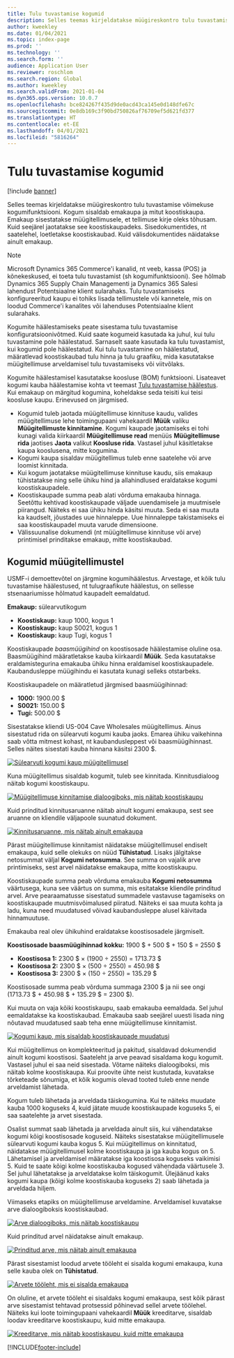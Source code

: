 ```yaml
---
title: Tulu tuvastamise kogumid
description: Selles teemas kirjeldatakse müügireskontro tulu tuvastamise võimekuse kogumifunktsiooni. Kogum sisaldab emakaupa ja mitut koostiskaupa.
author: kweekley
ms.date: 01/04/2021
ms.topic: index-page
ms.prod: ''
ms.technology: ''
ms.search.form: ''
audience: Application User
ms.reviewer: roschlom
ms.search.region: Global
ms.author: kweekley
ms.search.validFrom: 2021-01-04
ms.dyn365.ops.version: 10.0.7
ms.openlocfilehash: bce824267f435d9de0acd43ca145e0d148dfe67c
ms.sourcegitcommit: 0e8db169c3f90bd750826af76709ef5d621fd377
ms.translationtype: HT
ms.contentlocale: et-EE
ms.lasthandoff: 04/01/2021
ms.locfileid: "5816264"
---
```

# <a name="revenue-recognition-bundles"></a>Tulu tuvastamise kogumid

[!include [banner](../includes/banner.md)]

Selles teemas kirjeldatakse müügireskontro tulu tuvastamise võimekuse kogumifunktsiooni. Kogum sisaldab emakaupa ja mitut koostiskaupa. Emakaup sisestatakse müügitellimusele, et tellimuse kirje oleks tõhusam. Kuid seejärel jaotatakse see koostiskaupadeks. Sisedokumentides, nt saatelehel, loetletakse koostiskaubad. Kuid välisdokumentides näidatakse ainult emakaup.

> [!NOTE]
> Microsoft Dynamics 365 Commerce'i kanalid, nt veeb, kassa (POS) ja kõnekeskused, ei toeta tulu tuvastamist (sh kogumifunktsiooni). See hõlmab Dynamics 365 Supply Chain Managementi ja Dynamics 365 Salesi lahendust Potentsiaalne klient sularahaks. Tulu tuvastamiseks konfigureeritud kaupu ei tohiks lisada tellimustele või kannetele, mis on loodud Commerce'i kanalites või lahenduses Potentsiaalne klient sularahaks.

Kogumite häälestamiseks peate sisestama tulu tuvastamise konfiguratsioonivõtmed. Kuid saate kogumeid kasutada ka juhul, kui tulu tuvastamine pole häälestatud. Sarnaselt saate kasutada ka tulu tuvastamist, kui kogumid pole häälestatud. Kui tulu tuvastamine on häälestatud, määratlevad koostiskaubad tulu hinna ja tulu graafiku, mida kasutatakse müügitellimuse arveldamisel tulu tuvastamiseks või viitvõlaks.

Kogumite häälestamisel kasutatakse koosluse (BOM) funktsiooni. Lisateavet kogumi kauba häälestamise kohta vt teemast [Tulu tuvastamise häälestus](revenue-recognition-setup.md). Kui emakaup on märgitud kogumina, koheldakse seda teisiti kui teisi koosluse kaupu. Erinevused on järgmised.

- Kogumid tuleb jaotada müügitellimuse kinnituse kaudu, valides müügitellimuse lehe toimingupaani vahekaardil **Müük** valiku **Müügitellimuste kinnitamine**. Kogumi kaupade jaotamiseks ei tohi kunagi valida kiirkaardil **Müügitellimuse read** menüüs **Müügitellimuse rida** jaotises **Jaota** valikut **Koosluse rida**. Vastasel juhul käsitletakse kaupa kooslusena, mitte kogumina.
- Kogumi kaupa sisaldav müügitellimus tuleb enne saatelehe või arve loomist kinnitada.
- Kui kogum jaotatakse müügitellimuse kinnituse kaudu, siis emakaup tühistatakse ning selle ühiku hind ja allahindlused eraldatakse kogumi koostiskaupadele.
- Koostiskaupade summa peab alati võrduma emakauba hinnaga. Seetõttu kehtivad koostiskaupade väljade uuendamisele ja muutmisele piirangud. Näiteks ei saa ühiku hinda käsitsi muuta. Seda ei saa muuta ka kaudselt, jõustades uue hinnaleppe. Uue hinnaleppe takistamiseks ei saa koostiskaupadel muuta varude dimensioone.
- Välissuunalise dokumendi (nt müügitellimuse kinnituse või arve) printimisel prinditakse emakaup, mitte koostiskaubad.

## <a name="bundles-on-sales-orders"></a>Kogumid müügitellimustel

USMF-i demoettevõtel on järgmine kogumihäälestus. Arvestage, et kõik tulu tuvastamise häälestused, nt tulugraafikute häälestus, on sellesse stsenaariumisse hõlmatud kaupadelt eemaldatud.

**Emakaup:** sülearvutikogum

- **Koostiskaup:** kaup 1000, kogus 1
- **Koostiskaup:** kaup S0021, kogus 1
- **Koostiskaup:** kaup Tugi, kogus 1

Koostiskaupade *baasmüügihind* on koostisosade häälestamise oluline osa. Baasmüügihind määratletakse kauba kiirkaardil **Müük**. Seda kasutatakse eraldamistegurina emakauba ühiku hinna eraldamisel koostiskaupadele. Kaubandusleppe müügihindu ei kasutata kunagi selleks otstarbeks.

Koostiskaupadele on määratletud järgmised baasmüügihinnad:

- **1000:** 1900.00 $
- **S0021:** 150.00 $
- **Tugi:** 500.00 $

Sisestatakse kliendi US-004 Cave Wholesales müügitellimus. Ainus sisestatud rida on sülearvuti kogumi kauba jaoks. Emarea ühiku vaikehinna saab võtta mitmest kohast, nt kaubandusleppest või baasmüügihinnast. Selles näites sisestati kauba hinnana käsitsi 2300 $.

[![Sülearvuti kogumi kaup müügitellimusel](./media/bundle-01.png)](./media/bundle-01.png)

Kuna müügitellimus sisaldab kogumit, tuleb see kinnitada. Kinnitusdialoog näitab kogumi koostiskaupu.

[![Müügitellimuse kinnitamise dialoogiboks, mis näitab koostiskaupu](./media/bundle-02.png)](./media/bundle-02.png)

Kuid prinditud kinnitusaruanne näitab ainult kogumi emakaupa, sest see aruanne on kliendile väljapoole suunatud dokument.

[![Kinnitusaruanne, mis näitab ainult emakaupa](./media/bundle-03.png)](./media/bundle-03.png)

Pärast müügitellimuse kinnitamist näidatakse müügitellimusel endiselt emakaupa, kuid selle olekuks on nüüd **Tühistatud**. Lisaks jälgitakse netosummat väljal **Kogumi netosumma**. See summa on vajalik arve printimiseks, sest arvel näidatakse emakaupa, mitte koostiskaupu.

Koostiskaupade summa peab võrduma emakauba **Kogumi netosumma** väärtusega, kuna see väärtus on summa, mis esitatakse kliendile prinditud arvel. Arve pearaamatusse sisestatud summadele vastavuse tagamiseks on koostiskaupade muutmisvõimalused piiratud. Näiteks ei saa muuta kohta ja ladu, kuna need muudatused võivad kaubandusleppe alusel käivitada hinnamuutuse.

Emakauba real olev ühikuhind eraldatakse koostisosadele järgmiselt.

**Koostisosade baasmüügihinnad kokku:** 1900 $ + 500 $ + 150 $ = 2550 $

- **Koostisosa 1:** 2300 $ × (1900 ÷ 2550) = 1713.73 $
- **Koostisosa 2:** 2300 $ × (500 ÷ 2550) = 450.98 $
- **Koostisosa 3:** 2300 $ × (150 ÷ 2550) = 135.29 $

Koostisosade summa peab võrduma summaga 2300 $ ja nii see ongi (1713.73 $ + 450.98 $ + 135.29 $ = 2300 $).

Kui muuta on vaja kõiki koostiskaupu, saab emakauba eemaldada. Sel juhul eemaldatakse ka koostiskaubad. Emakauba saab seejärel uuesti lisada ning nõutavad muudatused saab teha enne müügitellimuse kinnitamist.

[![Kogumi kaup, mis sisaldab koostiskaupade muudatusi](./media/bundle-04.png)](./media/bundle-04.png)

Kui müügitellimus on komplekteeritud ja pakitud, sisaldavad dokumendid ainult kogumi koostisosi. Saateleht ja arve peavad sisaldama kogu kogumit. Vastasel juhul ei saa neid sisestada. Võtame näiteks dialoogiboksi, mis näitab kolme koostiskaupa. Kui proovite ühte neist kustutada, kuvatakse tõrketeade sõnumiga, et kõik kogumis olevad tooted tuleb enne nende arveldamist lähetada.

Kogum tuleb lähetada ja arveldada täiskogumina. Kui te näiteks muudate kauba 1000 koguseks 4, kuid jätate muude koostiskaupade koguseks 5, ei saa saatelehte ja arvet sisestada.

Osalist summat saab lähetada ja arveldada ainult siis, kui vähendatakse kogumi kõigi koostisosade koguseid. Näiteks sisestatakse müügitellimusele sülearvuti kogumi kauba kogus 5. Kui müügitellimus on kinnitatud, näidatakse müügitellimusel kolme koostiskaupa ja iga kauba kogus on 5. Lähetamisel ja arveldamisel määratakse iga koostisosa koguseks vaikimisi 5. Kuid te saate kõigi kolme koostiskauba kogused vähendada väärtusele 3. Sel juhul lähetatakse ja arveldatakse kolm täiskogumit. Ülejäänud kaks kogumi kaupa (kõigi kolme koostiskauba koguseks 2) saab lähetada ja arveldada hiljem.

Viimaseks etapiks on müügitellimuse arveldamine. Arveldamisel kuvatakse arve dialoogiboksis koostiskaubad.

[![Arve dialoogiboks, mis näitab koostiskaupu](./media/bundle-06.png)](./media/bundle-06.png)

Kuid prinditud arvel näidatakse ainult emakaup.
 
[![Prinditud arve, mis näitab ainult emakaupa](./media/bundle-07.png)](./media/bundle-07.png)

Pärast sisestamist loodud arvete tööleht ei sisalda kogumi emakaupa, kuna selle kauba olek on **Tühistatud**.

[![Arvete tööleht, mis ei sisalda emakaupa](./media/bundle-08.png)](./media/bundle-08.png)

On oluline, et arvete tööleht ei sisaldaks kogumi emakaupa, sest kõik pärast arve sisestamist tehtavad protsessid põhinevad sellel arvete töölehel. Näiteks kui loote toimingupaani vahekaardil **Müük** kreeditarve, sisaldab loodav kreeditarve koostiskaupu, kuid mitte emakaupa.

[![Kreeditarve, mis näitab koostiskaupu, kuid mitte emakaupa](./media/bundle-09.png)](./media/bundle-09.png)


[!INCLUDE[footer-include](../../includes/footer-banner.md)]